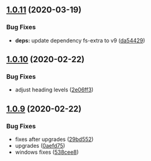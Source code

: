 ## [1.0.11](https://github.com/dword-design/is-gitpod/compare/v1.0.10...v1.0.11) (2020-03-19)


### Bug Fixes

* **deps:** update dependency fs-extra to v9 ([da54429](https://github.com/dword-design/is-gitpod/commit/da54429511a51454d796f278a1137281eb9ac950))

## [1.0.10](https://github.com/dword-design/is-gitpod/compare/v1.0.9...v1.0.10) (2020-02-22)


### Bug Fixes

* adjust heading levels ([2e06ff3](https://github.com/dword-design/is-gitpod/commit/2e06ff30471717ad7736e080ce573e7e0e51a822))

## [1.0.9](https://github.com/dword-design/is-gitpod/compare/v1.0.8...v1.0.9) (2020-02-22)


### Bug Fixes

* fixes after upgrades ([29bd552](https://github.com/dword-design/is-gitpod/commit/29bd5527c97fc9203fd74eab3343c72fe106a77e))
* upgrades ([0aefd75](https://github.com/dword-design/is-gitpod/commit/0aefd75601ecd2f3a7f5a4f8dc5c3daa6b27b718))
* windows fixes ([538cee8](https://github.com/dword-design/is-gitpod/commit/538cee8c25fb5237f69151adc33daa70c29ea84f))

